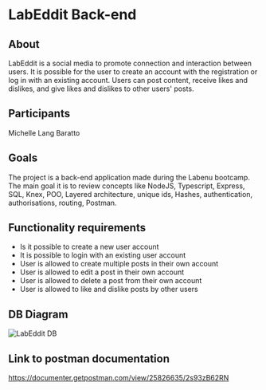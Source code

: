 # LabEddit Back-end

## About
LabEddit is a social media to promote connection and interaction between users. It is possible for the user to create an account with the registration or log in with an existing account. Users can post content, receive likes and dislikes, and give likes and dislikes to other users' posts.

## Participants
Michelle Lang Baratto

## Goals
The project is a back-end application made during the Labenu bootcamp. The main goal it is to review concepts like NodeJS, Typescript, Express, SQL, Knex, POO, Layered architecture, unique ids, Hashes, authentication, authorisations, routing, Postman. 

## Functionality requirements 
- Is it possible to create a new user account
 - It is possible to login with an existing user account
- User is allowed to create multiple posts in their own account
 - User is allowed to edit a post in their own account
 - User is allowed to delete a post from their own account
 - User is allowed to like and dislike posts by other users

## DB Diagram
![LabEddit DB](https://github.com/mibaratto/IntegradorBackend/assets/15133580/186a8935-91cd-4af7-b7e5-3eed83b3cc56)


## Link to postman documentation
https://documenter.getpostman.com/view/25826635/2s93zB62RN
